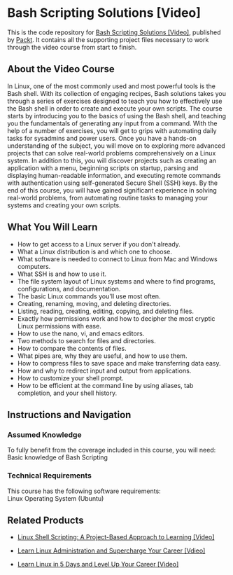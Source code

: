 # Bash Scripting Solutions [Video]
This is the code repository for [Bash Scripting Solutions [Video]](https://www.packtpub.com/application-development/bash-scripting-solutions-video?utm_source=github&utm_medium=repository&utm_campaign=9781789803648), published by [Packt](https://www.packtpub.com/?utm_source=github). It contains all the supporting project files necessary to work through the video course from start to finish.
## About the Video Course
In Linux, one of the most commonly used and most powerful tools is the Bash shell. With its collection of engaging recipes, Bash solutions takes you through a series of exercises designed to teach you how to effectively use the Bash shell in order to create and execute your own scripts. The course starts by introducing you to the basics of using the Bash shell, and teaching you the fundamentals of generating any input from a command. With the help of a number of exercises, you will get to grips with automating daily tasks for sysadmins and power users. Once you have a hands-on understanding of the subject, you will move on to exploring more advanced projects that can solve real-world problems comprehensively on a Linux system. In addition to this, you will discover projects such as creating an application with a menu, beginning scripts on startup, parsing and displaying human-readable information, and executing remote commands with authentication using self-generated Secure Shell (SSH) keys. By the end of this course, you will have gained significant experience in solving real-world problems, from automating routine tasks to managing your systems and creating your own scripts.

<H2>What You Will Learn</H2>
<DIV class=book-info-will-learn-text>
<UL>
<LI><SPAN id=what_you_will_learn_c class=sugar_field>How to get access to a Linux server if you don't already.</SPAN> 
<LI><SPAN id=what_you_will_learn_c class=sugar_field>What a Linux distribution is and which one to choose.</SPAN> 
<LI><SPAN id=what_you_will_learn_c class=sugar_field>What software is needed to connect to Linux from Mac and Windows computers.</SPAN> 
<LI><SPAN id=what_you_will_learn_c class=sugar_field>What SSH is and how to use it.</SPAN> 
<LI><SPAN id=what_you_will_learn_c class=sugar_field>The file system layout of Linux systems and where to find programs, configurations, and documentation.</SPAN> 
<LI><SPAN id=what_you_will_learn_c class=sugar_field>The basic Linux commands you'll use most often.</SPAN> 
<LI><SPAN id=what_you_will_learn_c class=sugar_field>Creating, renaming, moving, and deleting directories.</SPAN> 
<LI><SPAN id=what_you_will_learn_c class=sugar_field>Listing, reading, creating, editing, copying, and deleting files.</SPAN> 
<LI><SPAN id=what_you_will_learn_c class=sugar_field>Exactly how permissions work and how to decipher the most cryptic Linux permissions with ease.</SPAN> 
<LI><SPAN id=what_you_will_learn_c class=sugar_field>How to use the nano, vi, and emacs editors.</SPAN> 
<LI><SPAN id=what_you_will_learn_c class=sugar_field>Two methods to search for files and directories.</SPAN> 
<LI><SPAN id=what_you_will_learn_c class=sugar_field>How to compare the contents of files.</SPAN> 
<LI><SPAN id=what_you_will_learn_c class=sugar_field>What pipes are, why they are useful, and how to use them.</SPAN> 
<LI><SPAN id=what_you_will_learn_c class=sugar_field>How to compress files to save space and make transferring data easy.</SPAN> 
<LI><SPAN id=what_you_will_learn_c class=sugar_field>How and why to redirect input and output from applications.</SPAN> 
<LI><SPAN id=what_you_will_learn_c class=sugar_field>How to customize your shell prompt.</SPAN> 
<LI><SPAN id=what_you_will_learn_c class=sugar_field>How to be efficient at the command line by using aliases, tab completion, and your shell history.</SPAN> </LI></UL></DIV>

## Instructions and Navigation
### Assumed Knowledge
To fully benefit from the coverage included in this course, you will need:<br/>
Basic knowledge of Bash Scripting
### Technical Requirements
This course has the following software requirements:<br/>
Linux Operating System (Ubuntu)

## Related Products
* [Linux Shell Scripting: A Project-Based Approach to Learning [Video]](https://www.packtpub.com/business/linux-shell-scripting-project-based-approach-learning-video?utm_source=github&utm_medium=repository&utm_campaign=9781789800906)

* [Learn Linux Administration and Supercharge Your Career [Vdieo]](https://www.packtpub.com/application-development/learn-linux-administration-and-supercharge-your-career-vdieo?utm_source=github&utm_medium=repository&utm_campaign=9781789804973)

* [Learn Linux in 5 Days and Level Up Your Career [Video]](https://www.packtpub.com/application-development/learn-linux-5-days-and-level-your-career-video?utm_source=github&utm_medium=repository&utm_campaign=9781789802610)

